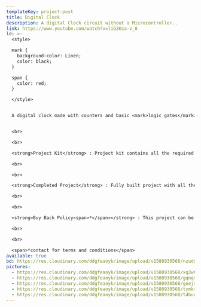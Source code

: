 ```yaml
---
templateKey: project-post
title: Digital Clock
description: A digital Clock circuit without a Microcontroller..
link: https://www.youtube.com/watch?v=liG2Ksa-v_8
ld: >-
  <style>

  mark { 
    background-color: Linen;
    color: black;
  }

  span {
    color: red;
  }

  </style>


  A digital clock made with counters and basic <mark>logic gates</mark>. The cicuit contains a frequency generator to generate clock pulse, a <mark>7 segment dispaly</mark> ciruit, a logic detector circuit, and a debouncer circuit. The frequency generator increment the counter every one second then the counter displays the corresponding clock count and a <mark>AND</mark> gate compare a logic to format the time we see. In this project you can learn: logic gates, counters, 7 segment display drivers, debouncer circuit.


  <br>

  <br>

  <strong>Project Kit</strong> : Project kit contains all the required components, circuit diagrams, codes and documentation for the build will be provided (Guidance available)<span>*</span>.

  <br>

  <br>

  <strong>Completed Project</strong> : Fully built project with all the necessary documentation for the report.

  <br>

  <br>

  <strong>Buy Back Policy<span>*</span></strong> : This project can be resold to us.

  <br>

  <br>

  <span>*contact for terms and conditions</span>
available: true
bd: https://res.cloudinary.com/ddgfeaoyk/image/upload/v1580930568/nzudotl1epmtvkyyguy7.png
pictures:
  - https://res.cloudinary.com/ddgfeaoyk/image/upload/v1580930568/xq3w6n6k62ojzsetznfa.jpg
  - https://res.cloudinary.com/ddgfeaoyk/image/upload/v1580930568/gqnqvwlqfnnxqkffpgwl.jpg
  - https://res.cloudinary.com/ddgfeaoyk/image/upload/v1580930568/goejra4shufidzmh1tod.jpg
  - https://res.cloudinary.com/ddgfeaoyk/image/upload/v1580930568/tymktlqccjugenegupng.jpg
  - https://res.cloudinary.com/ddgfeaoyk/image/upload/v1580930568/t4buqpzspi2l9q6affdp.jpg
---
```


